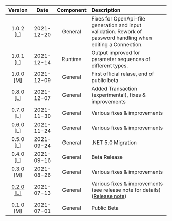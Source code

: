 |Version|Date    |Component   |Description|
|:-----:|:------:|:----------:|:----------|
|1.0.2 [L]|2021-12-20|General|Fixes for OpenApi-file generation and input validation. Rework of password handling when editing a Connection.|
|1.0.1 [L]|2021-12-14|Runtime|Output improved for parameter sequences of different types.|
|1.0.0 [M]|2021-12-09|General|First official relase, end of public beta|
|0.8.0 [L]|2021-12-07|General|Added Transaction (experimental), fixes & improvements|
|0.7.0 [L]|2021-11-30|General|Various fixes & improvements|
|0.6.0 [L]|2021-11-24|General|Various fixes & improvements|
|0.5.0 [L]|2021-09-24|General|.NET 5.0 Migration|
|0.4.0 [L]|2021-09-16|General|Beta Release|
|0.3.0 [M]|2021-08-26|General|Various fixes & improvements |
|[0.2.0 [L]](https://kb.theobald-software.com/release-notes/Yunio-0.2.0.html)|2021-07-13|General|Various fixes & improvements (see release note for details)([Release note](https://kb.theobald-software.com/release-notes/Yunio-0.2.0.html))|
|0.1.0 [M]|2021-07-01|General|Public Beta|
